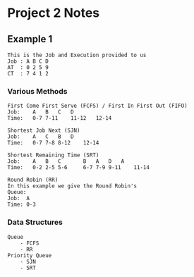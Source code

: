 # Project 2 Notes
## Example 1
```
This is the Job and Execution provided to us
Job	: A B C D
AT	: 0 2 5 9
CT	: 7 4 1 2
```

### Various Methods
```
First Come First Serve (FCFS) / First In First Out (FIFO)
Job:	A	B	C	D
Time:	0-7	7-11	11-12	12-14

Shortest Job Next (SJN)
Job:	A	C	B	D
Time:	0-7	7-8	8-12	12-14

Shortest Remaining Time (SRT)
Job:	A	B	C		B	A	D	A
Time:	0-2	2-5	5-6		6-7	7-9	9-11	11-14

Round Robin (RR)
In this example we give the Round Robin's
Queue:  
Job:  A
Time: 0-3
```
### Data Structures
```
Queue
	- FCFS
	- RR
Priority Queue
	- SJN
	- SRT
```
